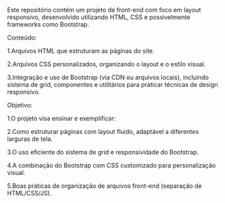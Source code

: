 Este repositório contém um projeto de front-end com foco em layout responsivo, desenvolvido utilizando HTML, CSS e possivelmente frameworks como Bootstrap.

 Conteúdo:
 
1.Arquivos HTML que estruturam as páginas do site.

2.Arquivos CSS personalizados, organizando o layout e o estilo visual.

3.Integração e uso de Bootstrap (via CDN ou arquivos locais), incluindo sistema de grid, componentes e utilitários para praticar técnicas de design responsivo.

 Objetivo:
 
1.O projeto visa ensinar e exemplificar:

2.Como estruturar páginas com layout fluido, adaptável a diferentes larguras de tela.

3.O uso eficiente do sistema de grid e responsividade do Bootstrap.

4.A combinação do Bootstrap com CSS customizado para personalização visual.

5.Boas práticas de organização de arquivos front-end (separação de HTML/CSS/JS).
